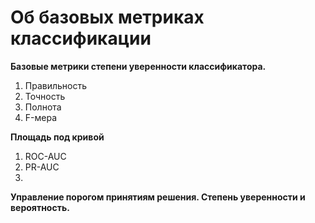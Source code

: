 # Об базовых метриках классификации

**Базовые метрики степени уверенности классификатора.**
1. Правильность
2. Точность
3. Полнота
4. F-мера

**Площадь под кривой**
1. ROC-AUC
2. PR-AUC
3. 
**Управление порогом принятиям решения. Степень уверенности и вероятность.** 
